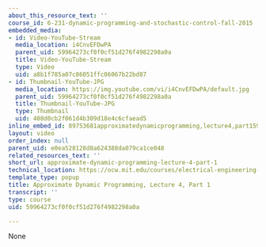 ```yaml
---
about_this_resource_text: ''
course_id: 6-231-dynamic-programming-and-stochastic-control-fall-2015
embedded_media:
- id: Video-YouTube-Stream
  media_location: i4CnvEFDwPA
  parent_uid: 59964273cf0f0cf51d276f4982298a0a
  title: Video-YouTube-Stream
  type: Video
  uid: a8b1f785a07c86051ffc06067b22bd87
- id: Thumbnail-YouTube-JPG
  media_location: https://img.youtube.com/vi/i4CnvEFDwPA/default.jpg
  parent_uid: 59964273cf0f0cf51d276f4982298a0a
  title: Thumbnail-YouTube-JPG
  type: Thumbnail
  uid: 408d0cb2f061d4b309d18e4c6cfaead5
inline_embed_id: 89753681approximatedynamicprogramming,lecture4,part159973120
layout: video
order_index: null
parent_uid: e0ea528128d8a624388da079ca1ce048
related_resources_text: ''
short_url: approximate-dynamic-programming-lecture-4-part-1
technical_location: https://ocw.mit.edu/courses/electrical-engineering-and-computer-science/6-231-dynamic-programming-and-stochastic-control-fall-2015/related-video-lectures/approximate-dynamic-programming-lecture-4-part-1
template_type: popup
title: Approximate Dynamic Programming, Lecture 4, Part 1
transcript: ''
type: course
uid: 59964273cf0f0cf51d276f4982298a0a

---
```

None